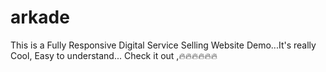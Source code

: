 # arkade
This is a Fully Responsive Digital Service Selling Website Demo...It's really Cool, Easy to understand... Check it out
,🔥🔥🔥🔥🔥🔥
